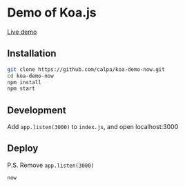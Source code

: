 # Demo of Koa.js

[Live demo](https://koa-demo-i2qhrak4b.now.sh/)

## Installation

```bash
git clone https://github.com/calpa/koa-demo-now.git
cd koa-demo-now
npm install
npm start
```

## Development

Add `app.listen(3000)` to `index.js`, and open localhost:3000

## Deploy

P.S. Remove `app.listen(3000)`

```bash
now
```
